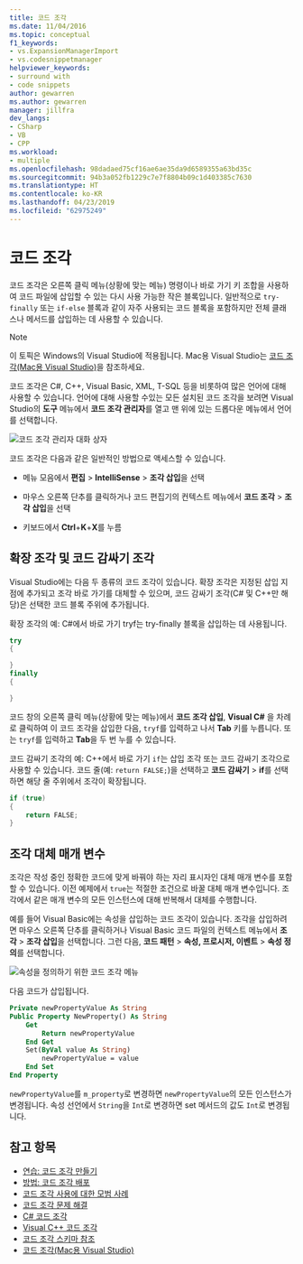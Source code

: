 ```yaml
---
title: 코드 조각
ms.date: 11/04/2016
ms.topic: conceptual
f1_keywords:
- vs.ExpansionManagerImport
- vs.codesnippetmanager
helpviewer_keywords:
- surround with
- code snippets
author: gewarren
ms.author: gewarren
manager: jillfra
dev_langs:
- CSharp
- VB
- CPP
ms.workload:
- multiple
ms.openlocfilehash: 98dadaed75cf16ae6ae35da9d6589355a63bd35c
ms.sourcegitcommit: 94b3a052fb1229c7e7f8804b09c1d403385c7630
ms.translationtype: HT
ms.contentlocale: ko-KR
ms.lasthandoff: 04/23/2019
ms.locfileid: "62975249"
---
```

# <a name="code-snippets"></a>코드 조각

코드 조각은 오른쪽 클릭 메뉴(상황에 맞는 메뉴) 명령이나 바로 가기 키 조합을 사용하여 코드 파일에 삽입할 수 있는 다시 사용 가능한 작은 블록입니다. 일반적으로 `try-finally` 또는 `if-else` 블록과 같이 자주 사용되는 코드 블록을 포함하지만 전체 클래스나 메서드를 삽입하는 데 사용할 수 있습니다.

> [!NOTE]
> 이 토픽은 Windows의 Visual Studio에 적용됩니다. Mac용 Visual Studio는 [코드 조각(Mac용 Visual Studio)](/visualstudio/mac/snippets)을 참조하세요.

코드 조각은 C#, C++, Visual Basic, XML, T-SQL 등을 비롯하여 많은 언어에 대해 사용할 수 있습니다. 언어에 대해 사용할 수있는 모든 설치된 코드 조각을 보려면 Visual Studio의 **도구** 메뉴에서 **코드 조각 관리자**를 열고 맨 위에 있는 드롭다운 메뉴에서 언어를 선택합니다.

![코드 조각 관리자 대화 상자](media/code-snippets-manager.png)

코드 조각은 다음과 같은 일반적인 방법으로 액세스할 수 있습니다.

- 메뉴 모음에서 **편집** > **IntelliSense** > **조각 삽입**을 선택

- 마우스 오른쪽 단추를 클릭하거나 코드 편집기의 컨텍스트 메뉴에서 **코드 조각** > **조각 삽입**을 선택

- 키보드에서 **Ctrl**+**K**+**X**를 누름

## <a name="expansion-snippets-and-surround-with-snippets"></a>확장 조각 및 코드 감싸기 조각

Visual Studio에는 다음 두 종류의 코드 조각이 있습니다. 확장 조각은 지정된 삽입 지점에 추가되고 조각 바로 가기를 대체할 수 있으며, 코드 감싸기 조각(C# 및 C++만 해당)은 선택한 코드 블록 주위에 추가됩니다.

확장 조각의 예: C#에서 바로 가기 tryf는 try-finally 블록을 삽입하는 데 사용됩니다.

```csharp
try
{

}
finally
{

}
```

코드 창의 오른쪽 클릭 메뉴(상황에 맞는 메뉴)에서 **코드 조각 삽입**, **Visual C#** 을 차례로 클릭하여 이 코드 조각을 삽입한 다음, `tryf`를 입력하고 나서 **Tab** 키를 누릅니다. 또는 `tryf`를 입력하고 **Tab**을 두 번 누를 수 있습니다.

코드 감싸기 조각의 예: C++에서 바로 가기 `if`는 삽입 조각 또는 코드 감싸기 조각으로 사용할 수 있습니다. 코드 줄(예: `return FALSE;`)을 선택하고 **코드 감싸기** > **if**를 선택하면 해당 줄 주위에서 조각이 확장됩니다.

```cpp
if (true)
{
    return FALSE;
}
```

## <a name="snippet-replacement-parameters"></a>조각 대체 매개 변수

조각은 작성 중인 정확한 코드에 맞게 바꿔야 하는 자리 표시자인 대체 매개 변수를 포함할 수 있습니다. 이전 예제에서 `true`는 적절한 조건으로 바꿀 대체 매개 변수입니다. 조각에서 같은 매개 변수의 모든 인스턴스에 대해 반복해서 대체를 수행합니다.

예를 들어 Visual Basic에는 속성을 삽입하는 코드 조각이 있습니다. 조각을 삽입하려면 마우스 오른쪽 단추를 클릭하거나 Visual Basic 코드 파일의 컨텍스트 메뉴에서 **조각** > **조각 삽입**을 선택합니다. 그런 다음, **코드 패턴** > **속성, 프로시저, 이벤트** > **속성 정의**를 선택합니다.

![속성을 정의하기 위한 코드 조각 메뉴](media/code-snippets-vb-property.png)

다음 코드가 삽입됩니다.

```vb
Private newPropertyValue As String
Public Property NewProperty() As String
    Get
        Return newPropertyValue
    End Get
    Set(ByVal value As String)
        newPropertyValue = value
    End Set
End Property
```

`newPropertyValue`를 `m_property`로 변경하면 `newPropertyValue`의 모든 인스턴스가 변경됩니다. 속성 선언에서 `String`을 `Int`로 변경하면 set 메서드의 값도 `Int`로 변경됩니다.

## <a name="see-also"></a>참고 항목

- [연습: 코드 조각 만들기](../ide/walkthrough-creating-a-code-snippet.md)
- [방법: 코드 조각 배포](../ide/how-to-distribute-code-snippets.md)
- [코드 조각 사용에 대한 모범 사례](../ide/best-practices-for-using-code-snippets.md)
- [코드 조각 문제 해결](../ide/troubleshooting-snippets.md)
- [C# 코드 조각](../ide/visual-csharp-code-snippets.md)
- [Visual C++ 코드 조각](../ide/visual-cpp-code-snippets.md)
- [코드 조각 스키마 참조](../ide/code-snippets-schema-reference.md)
- [코드 조각(Mac용 Visual Studio)](/visualstudio/mac/snippets)